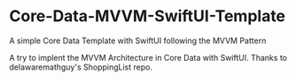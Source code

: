 # Core-Data-MVVM-SwiftUI-Template
A simple Core Data Template with SwiftUI following the MVVM Pattern 

A try to implent the MVVM Architecture in Core Data with SwiftUI. 
Thanks to delawaremathguy's ShoppingList repo.

